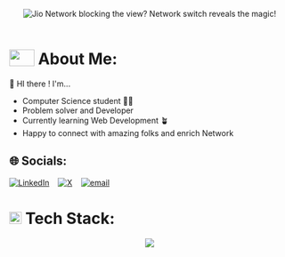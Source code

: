 <p align="center">  
  <img alt="Jio Network blocking the view? Network switch reveals the magic!"  src="https://github.com/user-attachments/assets/6a484c2e-4fe8-412c-8d70-7e4034bee881">
  <br><br>
<p/>

# <img src = "https://media0.giphy.com/media/v1.Y2lkPTc5MGI3NjExN2x5a281YmFoNzIwemR1ZTdoYTRldDk4dnI0ZXRzcjBxNGl1MHd4ZCZlcD12MV9pbnRlcm5hbF9naWZfYnlfaWQmY3Q9Zw/L1R1tvI9svkIWwpVYr/giphy.gif" width="45px" height="30px" align="top"/> About Me:
👋 HI there !
I'm...
* Computer Science student 🧑‍💼
* Problem solver and Developer
* Currently learning Web Development 🪴
* Happy to connect with amazing folks and enrich Network


## 🌐 Socials:
[![LinkedIn](https://img.shields.io/badge/@Sanket_singh-%230077B5.svg?logo=linkedin&logoColor=white)](https://linkedin.com/in/sanket-singh-5359732b8) &nbsp;&nbsp; [![X](https://img.shields.io/badge/@SinghSanket78-black.svg?logo=X&logoColor=white)](https://x.com/SinghSanket78) &nbsp;&nbsp;  [![email](https://img.shields.io/badge/vt118452@gmail.com-D14836?logo=gmail&logoColor=white)](mailto:vt118452@gmail.com) 

# <img src = "https://media2.giphy.com/media/QssGEmpkyEOhBCb7e1/giphy.gif?cid=ecf05e47a0n3gi1bfqntqmob8g9aid1oyj2wr3ds3mg700bl&rid=giphy.gif" width="22px" align="cenetr"/> Tech Stack:
<div align=center>

<p align="center">
  <img src="https://skillicons.dev/icons?i=html,css,js,ts,tailwind,nodejs,nextjs,mongodb,postgres,cpp,python&theme=dark" />
</p>

</div>

<!-- ### ✍️ Random Dev Quote
<div align=center>  
  
  ![](https://quotes-github-readme.vercel.app/api?type=horizontal&theme=radical)
</div>

### 🔝 Top Contributed Repo
<div align=center>  
  
  ![](https://github-contributor-stats.vercel.app/api?username=sanketsingh01&limit=5&theme=dark&combine_all_yearly_contributions=true)
</div>

---
[![](https://visitcount.itsvg.in/api?id=sanketsingh01&icon=0&color=0)](https://visitcount.itsvg.in)

<!-- Proudly created with GPRM ( https://gprm.itsvg.in ) -->
